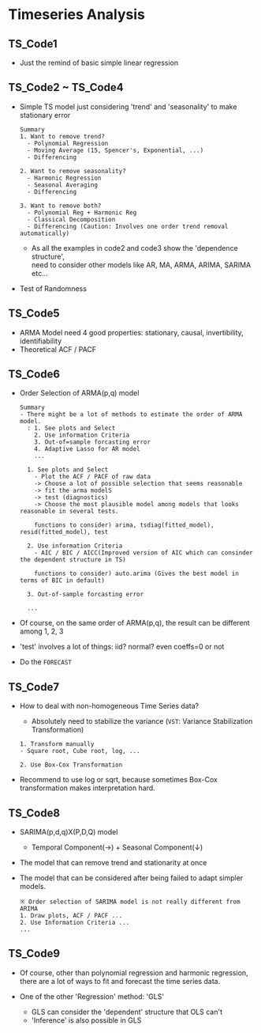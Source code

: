 # Timeseries Analysis  

## TS_Code1  
- Just the remind of basic simple linear regression  

## TS_Code2 ~ TS_Code4  
- Simple TS model just considering 'trend' and 'seasonality' to make stationary error  

  ```  
  Summary  
  1. Want to remove trend?  
    - Polynomial Regression  
    - Moving Average (15, Spencer's, Exponential, ...)  
    - Differencing  
    
  2. Want to remove seasonality?  
    - Harmonic Regression  
    - Seasonal Averaging  
    - Differencing  
    
  3. Want to remove both?  
    - Polynomial Reg + Harmonic Reg  
    - Classical Decomposition  
    - Differencing (Caution: Involves one order trend removal automatically)  
  ```  
  - As all the examples in code2 and code3 show the 'dependence structure',  
    need to consider other models like AR, MA, ARMA, ARIMA, SARIMA etc...  
    
- Test of Randomness  

## TS_Code5  
- ARMA Model need 4 good properties: stationary, causal, invertibility, identifiability  
- Theoretical ACF / PACF  

## TS_Code6  
- Order Selection of ARMA(p,q) model  

  ```  
  Summary  
  - There might be a lot of methods to estimate the order of ARMA model.  
    : 1. See plots and Select
      2. Use information Criteria
      3. Out-of=sample forcasting error 
      4. Adaptive Lasso for AR model  
      ...  
      
    1. See plots and Select
      - Plot the ACF / PACF of raw data  
      -> Choose a lot of possible selection that seems reasonable  
      -> fit the arma modelS  
      -> test (diagnostics)
      -> Choose the most plausible model among models that looks reasonable in several tests. 
      
      functions to consider) arima, tsdiag(fitted_model), resid(fitted_model), test
      
    2. Use information Criteria  
      - AIC / BIC / AICC(Improved version of AIC which can consinder the dependent structure in TS)  
      
      functions to consider) auto.arima (Gives the best model in terms of BIC in default)
      
    3. Out-of-sample forcasting error   
   
    ...  
    ```  
- Of course, on the same order of ARMA(p,q), the result can be different among 1, 2, 3  
 
- 'test' involves a lot of things: iid? normal? even coeffs=0 or not  
- Do the `FORECAST`  

## TS_Code7  
- How to deal with non-homogeneous Time Series data?  
  - Absolutely need to stabilize the variance (`VST`: Variance Stabilization Transformation)  
  
  ```  
  1. Transform manually  
  - Square root, Cube root, log, ...
  
  2. Use Box-Cox Transformation  
  ```  
  
- Recommend to use log or sqrt, because sometimes Box-Cox transformation makes interpretation hard.  

## TS_Code8  
- SARIMA(p,d,q)X(P,D,Q) model  
  - Temporal Component(→) + Seasonal Component(↓)  

- The model that can remove trend and stationarity at once  
- The model that can be considered after being failed to adapt simpler models.  

  ```  
  ※ Order selection of SARIMA model is not really different from ARIMA  
  1. Draw plots, ACF / PACF ...  
  2. Use Information Criteria ...  
  ...  
  ```  
  
## TS_Code9  
- Of course, other than polynomial regression and harmonic regression,  
  there are a lot of ways to fit and forecast the time series data.  
  
- One of the other 'Regression' method: 'GLS'  
  - GLS can consider the 'dependent' structure that OLS can't  
  - 'Inference' is also possible in GLS  

